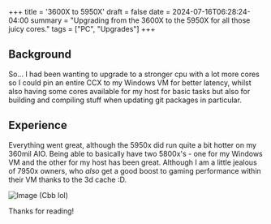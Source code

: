 +++
title = '3600X to 5950X'
draft = false
date = 2024-07-16T06:28:24-04:00
summary = "Upgrading from the 3600X to the 5950X for all those juicy cores."
tags = ["PC", "Upgrades"]
+++
## Background
So... I had been wanting to upgrade to a stronger cpu with a lot more cores so I could pin an entire CCX to my Windows VM for better latency, whilst also having some cores available for my host for basic tasks but also for building and compiling stuff when updating git packages in particular.

## Experience
Everything went great, although the 5950x did run quite a bit hotter on my 360mil AIO. Being able to basically have two 5800x's - one for my Windows VM and the other for my host has been great. Although I am a little jealous of 7950x owners, who *also* get a good boost to gaming performance within their VM thanks to the 3d cache :D.

![Image (Cbb lol)](/img/cpu/box.jpg)

Thanks for reading!